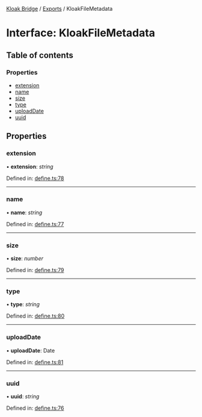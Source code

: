 [Kloak Bridge](../README.md) / [Exports](../modules.md) / KloakFileMetadata

# Interface: KloakFileMetadata

## Table of contents

### Properties

- [extension](kloakfilemetadata.md#extension)
- [name](kloakfilemetadata.md#name)
- [size](kloakfilemetadata.md#size)
- [type](kloakfilemetadata.md#type)
- [uploadDate](kloakfilemetadata.md#uploaddate)
- [uuid](kloakfilemetadata.md#uuid)

## Properties

### extension

• **extension**: *string*

Defined in: [define.ts:78](https://github.com/CoNET-project/kloak-bridge/blob/feaa5e6/src/define.ts#L78)

___

### name

• **name**: *string*

Defined in: [define.ts:77](https://github.com/CoNET-project/kloak-bridge/blob/feaa5e6/src/define.ts#L77)

___

### size

• **size**: *number*

Defined in: [define.ts:79](https://github.com/CoNET-project/kloak-bridge/blob/feaa5e6/src/define.ts#L79)

___

### type

• **type**: *string*

Defined in: [define.ts:80](https://github.com/CoNET-project/kloak-bridge/blob/feaa5e6/src/define.ts#L80)

___

### uploadDate

• **uploadDate**: Date

Defined in: [define.ts:81](https://github.com/CoNET-project/kloak-bridge/blob/feaa5e6/src/define.ts#L81)

___

### uuid

• **uuid**: *string*

Defined in: [define.ts:76](https://github.com/CoNET-project/kloak-bridge/blob/feaa5e6/src/define.ts#L76)
